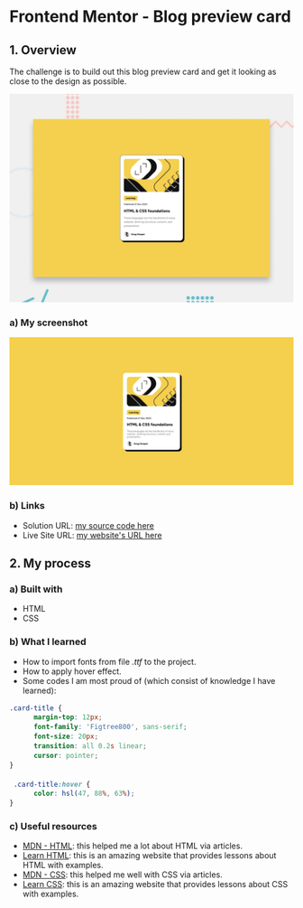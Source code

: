# Frontend Mentor - Blog preview card

## 1. Overview

The challenge is to build out this blog preview card and get it looking as close to the design as possible.

![Design preview for the Blog preview card coding challenge](./preview.jpg)

### a) My screenshot

![My screenshot for the Blog preview card coding challenge](./screenshot.jpeg)

### b) Links

- Solution URL: [my source code here](https://github.com/hieutrantrong21520859MMCL21/FrontEndPractice_Intern_BlogPreviewCard)
- Live Site URL: [my website's URL here](https://hieutrantrong21520859mmcl21.github.io/FrontEndPractice_Intern_BlogPreviewCard/)

## 2. My process

### a) Built with

- HTML
- CSS

### b) What I learned

- How to import fonts from file *.ttf* to the project.
- How to apply hover effect.
- Some codes I am most proud of (which consist of knowledge I have learned):

```css
.card-title {
      margin-top: 12px;
      font-family: 'Figtree800', sans-serif;
      font-size: 20px;
      transition: all 0.2s linear;
      cursor: pointer;
}

 .card-title:hover {
      color: hsl(47, 88%, 63%);
}
```

### c) Useful resources

- [MDN - HTML](https://developer.mozilla.org/en-US/docs/Web/HTML): this helped me a lot about HTML via articles.
- [Learn HTML](https://web.dev/learn/html): this is an amazing website that provides lessons about HTML with examples.
- [MDN - CSS](https://developer.mozilla.org/en-US/docs/Web/CSS): this helped me well with CSS via articles.
- [Learn CSS](https://web.dev/learn/css): this is an amazing website that provides lessons about CSS with examples.
